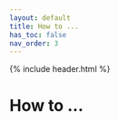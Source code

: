 ```yaml
---
layout: default
title: How to ...
has_toc: false
nav_order: 3  
---
```

{% include header.html %}

# How to ...
